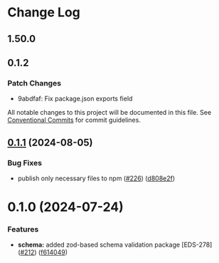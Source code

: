 # Change Log

## 1.50.0

## 0.1.2

### Patch Changes

- 9abdfaf: Fix package.json exports field

All notable changes to this project will be documented in this file.
See [Conventional Commits](https://conventionalcommits.org) for commit guidelines.

## [0.1.1](https://github.com/elementor/elementor-packages/compare/@elementor/schema@0.1.0...@elementor/schema@0.1.1) (2024-08-05)

### Bug Fixes

- publish only necessary files to npm ([#226](https://github.com/elementor/elementor-packages/issues/226)) ([d808e2f](https://github.com/elementor/elementor-packages/commit/d808e2f60eb7ca2d7b8560d0b79c0e62c2f969a8))

# 0.1.0 (2024-07-24)

### Features

- **schema:** added zod-based schema validation package [EDS-278] ([#212](https://github.com/elementor/elementor-packages/issues/212)) ([f614049](https://github.com/elementor/elementor-packages/commit/f6140499a8d9865bed9a93c44f4db060c54f8bdf))
